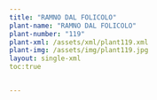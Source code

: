 ```yaml
---
title: "RAMNO DAL FOLICOLO"
plant-name: "RAMNO DAL FOLICOLO"
plant-number: "119"
plant-xml: /assets/xml/plant119.xml
plant-img: /assets/img/plant119.jpg
layout: single-xml
toc:true


---
```

